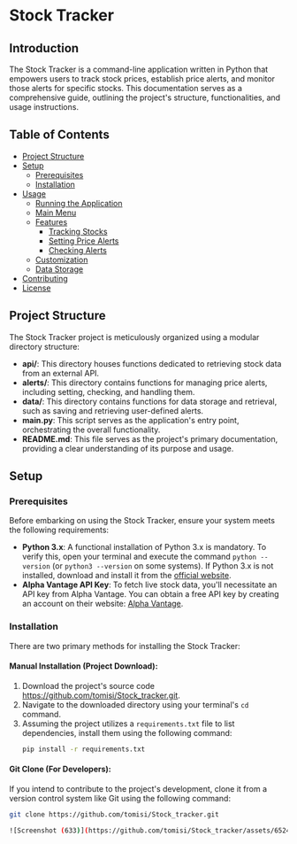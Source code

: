 # Stock Tracker

## Introduction

The Stock Tracker is a command-line application written in Python that empowers users to track stock prices, establish price alerts, and monitor those alerts for specific stocks. This documentation serves as a comprehensive guide, outlining the project's structure, functionalities, and usage instructions.

## Table of Contents

- [Project Structure](#project-structure)
- [Setup](#setup)
  - [Prerequisites](#prerequisites)
  - [Installation](#installation)
- [Usage](#usage)
  - [Running the Application](#running-the-application)
  - [Main Menu](#main-menu)
  - [Features](#features)
    - [Tracking Stocks](#tracking-stocks)
    - [Setting Price Alerts](#setting-price-alerts)
    - [Checking Alerts](#checking-alerts)
  - [Customization](#customization)
  - [Data Storage](#data-storage)
- [Contributing](#contributing)
- [License](#license)

## Project Structure

The Stock Tracker project is meticulously organized using a modular directory structure:

- **api/**: This directory houses functions dedicated to retrieving stock data from an external API.
- **alerts/**: This directory contains functions for managing price alerts, including setting, checking, and handling them.
- **data/**: This directory contains functions for data storage and retrieval, such as saving and retrieving user-defined alerts.
- **main.py**: This script serves as the application's entry point, orchestrating the overall functionality.
- **README.md**: This file serves as the project's primary documentation, providing a clear understanding of its purpose and usage.

## Setup

### Prerequisites

Before embarking on using the Stock Tracker, ensure your system meets the following requirements:

- **Python 3.x**: A functional installation of Python 3.x is mandatory. To verify this, open your terminal and execute the command `python --version` (or `python3 --version` on some systems). If Python 3.x is not installed, download and install it from the [official website](https://www.python.org/downloads/).
- **Alpha Vantage API Key**: To fetch live stock data, you'll necessitate an API key from Alpha Vantage. You can obtain a free API key by creating an account on their website: [Alpha Vantage](https://www.alphavantage.co/).

### Installation

There are two primary methods for installing the Stock Tracker:

#### Manual Installation (Project Download):

1. Download the project's source code https://github.com/tomisi/Stock_tracker.git.
2. Navigate to the downloaded directory using your terminal's `cd` command.
3. Assuming the project utilizes a `requirements.txt` file to list dependencies, install them using the following command:
    ```bash
    pip install -r requirements.txt
    ```

#### Git Clone (For Developers):

If you intend to contribute to the project's development, clone it from a version control system like Git using the following command:
```bash
git clone https://github.com/tomisi/Stock_tracker.git

![Screenshot (633)](https://github.com/tomisi/Stock_tracker/assets/65241457/e367d6f9-e675-4264-8ec1-bdb64afc28bf)

